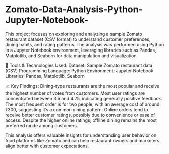 # Zomato-Data-Analysis-Python-Jupyter-Notebook-
This project focuses on exploring and analyzing a sample Zomato restaurant dataset (CSV format) to understand customer preferences, dining habits, and rating patterns. The analysis was performed using Python in a Jupyter Notebook environment, leveraging libraries such as Pandas, Matplotlib, and Seaborn for data manipulation and visualization.

🔧 Tools & Technologies Used:
Dataset: Sample Zomato restaurant data (CSV)
Programming Language: Python
Environment: Jupyter Notebook
Libraries: Pandas, Matplotlib, Seaborn

📈 Key Findings:
Dining-type restaurants are the most popular and receive the highest number of votes from customers.
Most user ratings are concentrated between 3.5 and 4.25, indicating generally positive feedback.
The most frequent order is for two people, with an average cost of around ₹300, suggesting it’s a common dining pattern.
Online orders tend to receive better customer ratings, possibly due to convenience or ease of access.
Despite the higher online ratings, offline dining remains the most preferred mode among customers.


This analysis offers valuable insights for understanding user behavior on food platforms like Zomato and can help restaurant owners and marketers align better with customer expectations.
